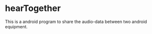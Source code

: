 hearTogether
============

This is a android program to share the audio-data between two android equipment.
